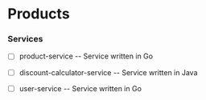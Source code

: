 # Products 

### Services
 - [ ] product-service
 -- Service written in Go

 - [ ] discount-calculator-service
 -- Service written in Java

 - [ ] user-service
  -- Service written in Go